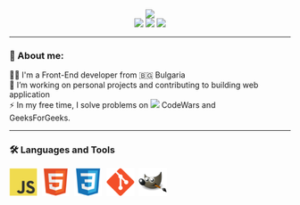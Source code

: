 <div align="center">
<img src="https://media.giphy.com/media/cIn5fTcjnKhStIeAef/giphy.gif" width="100" align="center"/>
  <div class="badges">
  <a href="#"><img src="https://www.edigitalagency.com.au/wp-content/uploads/new-linkedin-logo-white-black-png.png" width="30"/></a>
  <a href="#"><img src="https://brandslogos.com/wp-content/uploads/images/large/youtube-icon-logo.png" width="44"></a>
  <a href="#"><img src="https://icon-library.com/images/portfolio-icon-png/portfolio-icon-png-0.jpg" width="42"></a>
  </div>
 </div>
 
  ---
  
  ###  🦸 About me:
 👨‍💻  I'm a Front-End developer from 🇧🇬 Bulgaria <br>
 :telescope:  I’m working on personal projects and contributing to building web application <br>
 :zap:  In my free time, I solve problems on 
 <img src="https://w7.pngwing.com/pngs/581/289/png-transparent-codewars-logos-brands-icon.png" width="15"> CodeWars 
 and 
 <img src="https://upload.wikimedia.org/wikipedia/commons/thumb/4/43/GeeksforGeeks.svg/2560px-GeeksforGeeks.svg.png" width="20" height="10">
 GeeksForGeeks.
 
 ---  
    
### :hammer_and_wrench: Languages and Tools  
<div> 
    <img src="https://github.com/devicons/devicon/blob/master/icons/javascript/javascript-original.svg" width="50" height="50" alt="Javascript">&nbsp; 
    <img src="https://github.com/devicons/devicon/blob/master/icons/html5/html5-original.svg" width="50" height="50" alt="HTML">&nbsp; 
    <img src="https://github.com/devicons/devicon/blob/master/icons/css3/css3-original.svg" width="50" height="50" alt="CSS">&nbsp; 
    <img src="https://github.com/devicons/devicon/blob/master/icons/git/git-original.svg" width="50" height="50" alt="Git">&nbsp; 
    <img src="https://github.com/devicons/devicon/blob/master/icons/gimp/gimp-original.svg" width="50" height="50" alt="GIMP">&nbsp; 
</div        
                                                                                  


